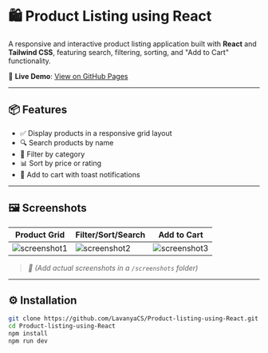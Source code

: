 # 🛍️ Product Listing using React

A responsive and interactive product listing application built with **React** and **Tailwind CSS**, featuring search, filtering, sorting, and "Add to Cart" functionality.

🚀 **Live Demo**: [View on GitHub Pages](https://lavanyacs.github.io/Product-listing-using-React/)

---

## 📦 Features

- ✅ Display products in a responsive grid layout
- 🔍 Search products by name
- 🎯 Filter by category
- 📊 Sort by price or rating
- 🛒 Add to cart with toast notifications

---

## 🖼️ Screenshots

| Product Grid | Filter/Sort/Search | Add to Cart |
|--------------|---------------------|--------------|
| ![screenshot1](./screenshots/grid.png) | ![screenshot2](./screenshots/filter.png) | ![screenshot3](./screenshots/cart.png) |

> _📌 (Add actual screenshots in a `/screenshots` folder)_

---

## ⚙️ Installation

```bash
git clone https://github.com/LavanyaCS/Product-listing-using-React.git
cd Product-listing-using-React
npm install
npm run dev
